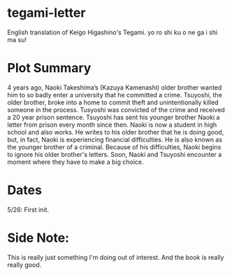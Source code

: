 # tegami-letter
English translation of Keigo Higashino's Tegami. yo ro shi ku o ne ga i shi ma su!

# Plot Summary

4 years ago, Naoki Takeshima’s (Kazuya Kamenashi) older brother wanted him to so badly enter a university that he committed a crime. Tsuyoshi, the older brother, broke into a home to commit theft and unintentionally killed someone in the process. Tusyoshi was convicted of the crime and received a 20 year prison sentence. Tsuyoshi has sent his younger brother Naoki a letter from prison every month since then.
Naoki is now a student in high school and also works. He writes to his older brother that he is doing good, but, in fact, Naoki is experiencing financial difficulties. He is also known as the younger brother of a criminal. Because of his difficulties, Naoki begins to ignore his older brother's letters.
Soon, Naoki and Tsuyoshi encounter a moment where they have to make a big choice.

# Dates
  5/26: First init.
  
# Side Note:
This is really just something I'm doing out of interest. And the book is really really good.
